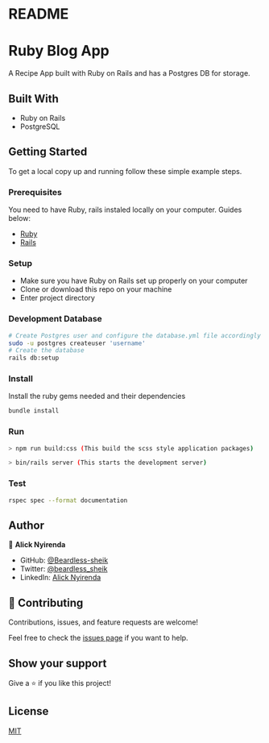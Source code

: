 # README

# Ruby Blog App
A Recipe App built with Ruby on Rails and has a Postgres DB for storage. 

## Built With

- Ruby on Rails
- PostgreSQL

## Getting Started

To get a local copy up and running follow these simple example steps.

### Prerequisites
  You need to have Ruby, rails instaled locally on your computer. Guides below: 

- [Ruby](https://www.ruby-lang.org/en/)
- [Rails](https://gorails.com/)

### Setup

- Make sure you have Ruby on Rails set up properly on your computer
- Clone or download this repo on your machine
- Enter project directory

### Development Database

```sh
# Create Postgres user and configure the database.yml file accordingly
sudo -u postgres createuser 'username'
# Create the database
rails db:setup
```

### Install

Install the ruby gems needed and their dependencies

```sh
bundle install
```

### Run

```sh
> npm run build:css (This build the scss style application packages)

> bin/rails server (This starts the development server)
```

### Test

```sh
rspec spec --format documentation
```

## Author

👤 **Alick Nyirenda**
- GitHub: [@Beardless-sheik](https://github.com/Beardless-sheik)
- Twitter: [@beardless_sheik](https://twitter.com/beardless_sheik)
- LinkedIn: [Alick Nyirenda](https://www.linkedin.com/in/alick-nyirenda/)

## 🤝 Contributing

Contributions, issues, and feature requests are welcome!

Feel free to check the [issues page](../../issues/) if you want to help. 

## Show your support

Give a ⭐️ if you like this project!

## License

[MIT](./LICENSE)